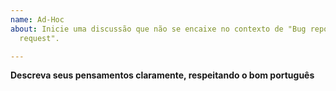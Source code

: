 ```yaml
---
name: Ad-Hoc
about: Inicie uma discussão que não se encaixe no contexto de "Bug report" ou "Feature
  request".

---
```


**Descreva seus pensamentos claramente, respeitando o bom português**

